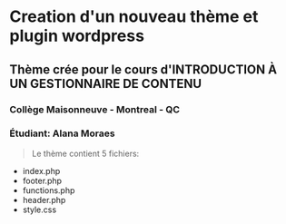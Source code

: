 # Creation d'un nouveau thème et plugin wordpress 
## Thème crée pour le cours d'INTRODUCTION À UN GESTIONNAIRE DE CONTENU 
### Collège Maisonneuve - Montreal - QC
### Étudiant: Alana Moraes

> Le thème contient 5 fichiers:
- index.php
- footer.php
- functions.php
- header.php
- style.css